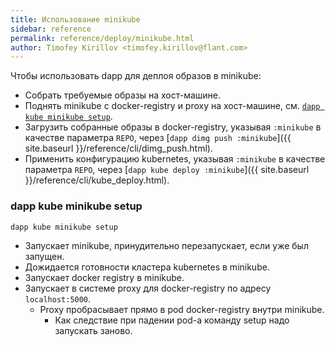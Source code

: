 ```yaml
---
title: Использование minikube
sidebar: reference
permalink: reference/deploy/minikube.html
author: Timofey Kirillov <timofey.kirillov@flant.com>
---
```


Чтобы использовать dapp для деплоя образов в minikube:

* Собрать требуемые образы на хост-машине.
* Поднять minikube с docker-registry и proxy на хост-машине, см. [`dapp kube minikube setup`](#dapp-kube-minikube-setup).
* Загрузить собранные образы в docker-registry, указывая `:minikube` в качестве параметра `REPO`, через [`dapp dimg push :minikube`]({{ site.baseurl }}/reference/cli/dimg_push.html).
* Применить конфигурацию kubernetes, указывая `:minikube` в качестве параметра `REPO`, через [`dapp kube deploy :minikube`]({{ site.baseurl }}/reference/cli/kube_deploy.html).

### dapp kube minikube setup

```
dapp kube minikube setup
```

* Запускает minikube, принудительно перезапускает, если уже был запущен.
* Дожидается готовности кластера kubernetes в minikube.
* Запускает docker registry в minikube.
* Запускает в системе proxy для docker-registry по адресу `localhost:5000`.
  * Proxy пробрасывает прямо в pod docker-registry внутри minikube.
    * Как следствие при падении pod-а команду setup надо запускать заново.

